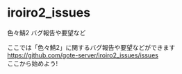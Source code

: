 # iroiro2_issues
色々鯖2 バグ報告や要望など

ここでは「色々鯖2」に関するバグ報告や要望などができます  
<https://github.com/gote-server/iroiro2_issues/issues>  
ここから始めよう!
